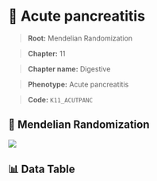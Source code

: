 # 🧪 Acute pancreatitis

> **Root:** Mendelian Randomization

> **Chapter:** 11  

> **Chapter name:** Digestive

> **Phenotype:** Acute pancreatitis  

> **Code:** `K11_ACUTPANC`

## 🧬 Mendelian Randomization  

<img src="/MR/Figures/Forward/K11_ACUTPANC.png"/>

## 📊 Data Table

<CsvTableMRF src="/MR_Data/Forward/K11_ACUTPANC.csv"/>
